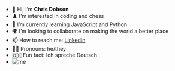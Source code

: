 - 👋 Hi, I’m **Chris Dobson**
- ♟️ I'm interested in coding and chess
- 🐍 I’m currently learning JavaScript and Python
- 🌍 I’m looking to collaborate on making the world a better place
- 📫 How to reach me: [LinkedIn](https://www.linkedin.com/in/chris-dobson-572004256/)
- 🏳️‍🌈 Pronouns: he/they
- 🇩🇪 Fun fact: Ich spreche Deutsch
- ![me](https://github.com/ChrisDobson/web/blob/main/Me.jpg?raw=true)
